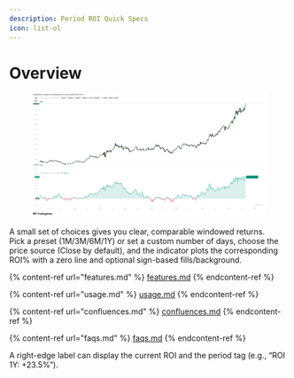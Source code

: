 ```yaml
---
description: Period ROI Quick Specs
icon: list-ol
---
```


# Overview

<figure><img src="../../.gitbook/assets/docs-period-roi-001.png" alt=""><figcaption></figcaption></figure>

A small set of choices gives you clear, comparable windowed returns.\
Pick a preset (1M/3M/6M/1Y) or set a custom number of days, choose the price source (Close by default), and the indicator plots the corresponding ROI% with a zero line and optional sign-based fills/background.&#x20;

{% content-ref url="features.md" %}
[features.md](features.md)
{% endcontent-ref %}

{% content-ref url="usage.md" %}
[usage.md](usage.md)
{% endcontent-ref %}

{% content-ref url="confluences.md" %}
[confluences.md](confluences.md)
{% endcontent-ref %}

{% content-ref url="faqs.md" %}
[faqs.md](faqs.md)
{% endcontent-ref %}

A right-edge label can display the current ROI and the period tag (e.g., “ROI 1Y: +23.5%”).

